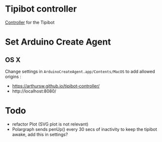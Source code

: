# Tipibot controller

[Controller](https://arthursw.github.io/tipibot-controller/) for the Tipibot

# Set Arduino Create Agent

## OS X

Change settings in `ArduinoCreateAgent.app/Contents/MacOS` to add allowed origins :
 - https://arthursw.github.io/tipibot-controller/
 - http://localhost:8080/

 # Todo

  - refactor Plot (SVG plot is not relevant)
  - Polargraph sends penUp() every 30 secs of inactivity to keep the tipibot awake, add this in settings?